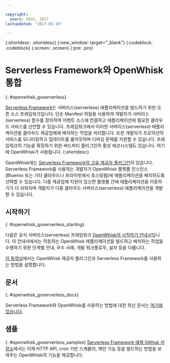 ```yaml
---

copyright:
  years: 2016, 2017
lastupdated: "2017-03-16"

---
```


{:shortdesc: .shortdesc}
{:new_window: target="_blank"}
{:codeblock: .codeblock}
{:screen: .screen}
{:pre: .pre}

# Serverless Framework와 OpenWhisk 통합
{: #openwhisk_goserverless}

[Serverless Framework](https://serverless.com/)는 서버리스(serverless) 애플리케이션을 빌드하기 위한 오픈 소스 프레임워크입니다. 단순 Manifest 파일을 사용하여 개발자가 서버리스(serverless) 함수를 정의하여 이벤트 소스에 연결하고 애플리케이션에 필요한 클라우드 서비스를 선언할 수 있습니다. 프레임워크에서 이러한 서버리스(serverless) 애플리케이션을 클라우드 제공업체에 배치하는 작업을 처리합니다. 또한 개발자가 프로덕션의 서비스를 모니터링하고 업데이트를 롤아웃하며 디버깅 문제를 지원할 수 있습니다. 프레임워크의 기능을 확장하기 위한 써드파티 플러그인의 활성 에코시스템도 있습니다. 여기에 OpenWhisk가 사용됩니다.
{:shortdesc}

OpenWhisk에는 [Serverless Framework의 고유 제공자 플러그인](https://github.com/serverless/serverless-openwhisk)이 있습니다. Serverless Framework를 사용하는 개발자가 OpenWhisk 플랫폼 인스턴스(Bluemix 또는 기타 클라우드나 프라이빗에서 호스팅됨)에 애플리케이션을 배치하도록 선택할 수 있습니다. 다중 제공업체 지원이 있으면 플랫폼 간에 애플리케이션을 이동하기가 더 쉬워지며 개발자가 다중 클라우드 서버리스(serverless) 애플리케이션을 개발할 수 있습니다.

## 시작하기
{: #openwhisk_goserverless_starting}

다음은 공식 서버리스(serverless) 프레임워크 [OpenWhisk의 시작하기 안내서](https://serverless.com/framework/docs/providers/openwhisk/guide/intro/)입니다. 이 안내서에서는 작동하는 OpenWhisk 애플리케이션을 빌드하고 배치하는 작업을 수행하기 위한 단계별 안내, 우수 사례, 개발 워크플로우, 설치 등을 다룹니다.

[이 동영상](https://youtu.be/GJY10W98Itc)에서는 OpenWhisk 제공자 플러그인과 Serverless Framework를 사용하는 방법을 설명합니다.
## 문서
{: #openwhisk_goserverless_docs}

Serverless Framework와 OpenWhisk를 사용하는 방법에 대한 최신 문서는 [여기에 있습니다](https://serverless.com/framework/docs/providers/openwhisk/).
## 샘플
{: #openwhisk_goserverless_samples}
[Serverless Framework 예제 GitHub 저장소](https://github.com/serverless/examples)에서는 이제 HTTP API, cron 기반 스케줄러, 체인 기능 등을 빌드하는 방법을 보여주는 OpenWhisk의 기능을 제공합니다.
